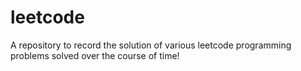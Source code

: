 # leetcode
A repository to record the solution of various leetcode programming problems solved over the course of time!
